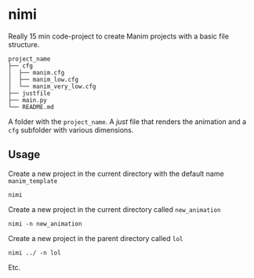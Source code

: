 # nimi

Really 15 min code-project to create Manim projects with a basic file structure. 

	project_name
	├── cfg
	│  ├── manim.cfg
	│  ├── manim_low.cfg
	│  └── manim_very_low.cfg
	├── justfile
	├── main.py
	└── README.md

A folder with the `project_name`. A _just_ file that renders the animation and a `cfg` subfolder with various dimensions.

## Usage
Create a new project in the current directory with the default name `manim_template`

	nimi

Create a new project in the current directory called `new_animation`

	nimi -n new_animation

Create a new project in the parent directory called `lol`

	nimi ../ -n lol

Etc.